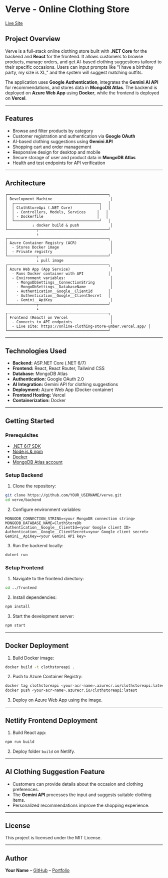 # Verve - Online Clothing Store

[Live Site](https://online-clothing-store-umber.vercel.app/)

## Project Overview

Verve is a full-stack online clothing store built with **.NET Core** for the backend and **React** for the frontend. It allows customers to browse products, manage orders, and get AI-based clothing suggestions tailored to their specific occasions. Users can input prompts like "I have a birthday party, my size is XL," and the system will suggest matching outfits.

The application uses **Google Authentication**, integrates the **Gemini AI API** for recommendations, and stores data in **MongoDB Atlas**. The backend is deployed on **Azure Web App** using **Docker**, while the frontend is deployed on **Vercel**.

---

## Features

* Browse and filter products by category
* Customer registration and authentication via **Google OAuth**
* AI-based clothing suggestions using **Gemini API**
* Shopping cart and order management
* Responsive design for desktop and mobile
* Secure storage of user and product data in **MongoDB Atlas**
* Health and test endpoints for API verification

---

## Architecture

```
┌─────────────────────────────────────────────┐
│ Development Machine                          │
│  ┌──────────────────────────────────────┐   │
│  │ ClothStoreApi (.NET Core)            │   │
│  │ - Controllers, Models, Services     │   │
│  │ - Dockerfile                        │   │
│  └──────────────────────────────────────┘   │
│           ↓ docker build & push              │
└─────────────┬───────────────────────────────┘
              ↓
┌─────────────────────────────────────────────┐
│ Azure Container Registry (ACR)               │
│  - Stores Docker image                       │
│  - Private registry                          │
└─────────────┬───────────────────────────────┘
              ↓ pull image
┌─────────────────────────────────────────────┐
│ Azure Web App (App Service)                  │
│  - Runs Docker container with API           │
│  - Environment variables:                    │
│    - MongoDbSettings__ConnectionString       │
│    - MongoDbSettings__DatabaseName           │
│    - Authentication__Google__ClientId       │
│    - Authentication__Google__ClientSecret   │
│    - Gemini__ApiKey                          │
└─────────────┬───────────────────────────────┘
              ↓
┌─────────────────────────────────────────────┐
│ Frontend (React) on Vercel                   │
│  - Connects to API endpoints                 │
│  - Live site: https://online-clothing-store-umber.vercel.app/ │
└─────────────────────────────────────────────┘
```

---

## Technologies Used

* **Backend:** ASP.NET Core (.NET 6/7)
* **Frontend:** React, React Router, Tailwind CSS
* **Database:** MongoDB Atlas
* **Authentication:** Google OAuth 2.0
* **AI Integration:** Gemini API for clothing suggestions
* **Deployment:** Azure Web App (Docker container)
* **Frontend Hosting:** Vercel
* **Containerization:** Docker

---

## Getting Started

### Prerequisites

* [.NET 6/7 SDK](https://dotnet.microsoft.com/download)
* [Node.js & npm](https://nodejs.org/)
* [Docker](https://www.docker.com/)
* [MongoDB Atlas account](https://www.mongodb.com/cloud/atlas)

### Setup Backend

1. Clone the repository:

```bash
git clone https://github.com/YOUR_USERNAME/verve.git
cd verve/backend
```

2. Configure environment variables:

```env
MONGODB_CONNECTION_STRING=<your MongoDB connection string>
MONGODB_DATABASE_NAME=ClothStoreDb
Authentication__Google__ClientId=<your Google client ID>
Authentication__Google__ClientSecret=<your Google client secret>
Gemini__ApiKey=<your Gemini API key>
```

3. Run the backend locally:

```bash
dotnet run
```

### Setup Frontend

1. Navigate to the frontend directory:

```bash
cd ../frontend
```

2. Install dependencies:

```bash
npm install
```

3. Start the development server:

```bash
npm start
```

---

## Docker Deployment

1. Build Docker image:

```bash
docker build -t clothstoreapi .
```

2. Push to Azure Container Registry:

```bash
docker tag clothstoreapi <your-acr-name>.azurecr.io/clothstoreapi:latest
docker push <your-acr-name>.azurecr.io/clothstoreapi:latest
```

3. Deploy on Azure Web App using the image.

---

## Netlify Frontend Deployment

1. Build React app:

```bash
npm run build
```

2. Deploy folder `build` on Netlify.

---

## AI Clothing Suggestion Feature

* Customers can provide details about the occasion and clothing preferences.
* The **Gemini API** processes the input and suggests suitable clothing items.
* Personalized recommendations improve the shopping experience.

---

## License

This project is licensed under the MIT License.

---

## Author

**Your Name** – [GitHub](https://github.com/YOUR_USERNAME) – [Portfolio](https://your-portfolio-site.com)
